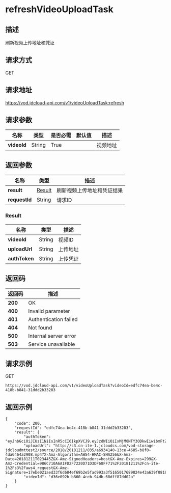 # refreshVideoUploadTask


## 描述
刷新视频上传地址和凭证

## 请求方式
GET

## 请求地址
https://vod.jdcloud-api.com/v1/videoUploadTask:refresh


## 请求参数
|名称|类型|是否必需|默认值|描述|
|---|---|---|---|---|
|**videoId**|String|True| |视频地址|


## 返回参数
|名称|类型|描述|
|---|---|---|
|**result**|[Result](refreshvideouploadtask#result)|刷新视频上传地址和凭证结果|
|**requestId**|String|请求ID|

### <div id="result">Result</div>
|名称|类型|描述|
|---|---|---|
|**videoId**|String|视频ID|
|**uploadUrl**|String|上传地址|
|**authToken**|String|上传凭证|

## 返回码
|返回码|描述|
|---|---|
|**200**|OK|
|**400**|Invalid parameter|
|**401**|Authentication failed|
|**404**|Not found|
|**500**|Internal server error|
|**503**|Service unavailable|

## 请求示例
GET
```
https://vod.jdcloud-api.com/v1/videoUploadTask?videoId=edfc74ea-be4c-418b-b841-31ddd2b33203

```

## 返回示例
```
{
    "code": 200, 
    "requestId": "edfc74ea-be4c-418b-b841-31ddd2b33203", 
    "result": {
        "authToken": "eyJhbGciOiJIUzI1NiIsInR5cCI6IkpXVCJ9.eyJzdWIiOiIxMjM0NTY3ODkwIiwibmFtZSI6IkpvaG4gRG9lIiwiaWF0IjoxNTE2MjM5MDIyfQ.SflKxwRJSMeKKF2QT4fwpMeJf36POk6yJV_adQssw5c", 
        "uploadUrl": "http://s3.cn-ite-1.jcloudcs.com/vod-storage-jdcloudmttest2/source/2018/20181211/835/a6934140-13ce-4685-b8f0-4da6464a2908.mp4?X-Amz-Algorithm=AWS4-HMAC-SHA256&X-Amz-Date=20181211T023445Z&X-Amz-SignedHeaders=host&X-Amz-Expires=299&X-Amz-Credential=986C710A6A1FD2F7220D71D3DF68FF71%2F20181211%2Fcn-ite-1%2Fs3%2Faws4_request&X-Amz-Signature=17ebe021aed33f6d684ef69b2e5fad993a3f5165017689824e43a639f0818ff9", 
        "videoId": "d36e092b-b860-4ceb-94db-68dff87dd02a"
    }
}
```
